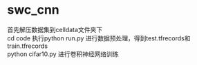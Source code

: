 # swc_cnn
首先解压数据集到celldata文件夹下<br> 
cd code 执行python run.py 进行数据预处理，得到test.tfrecords和train.tfrecords<br> 
python cifar10.py 进行卷积神经网络训练<br> 
